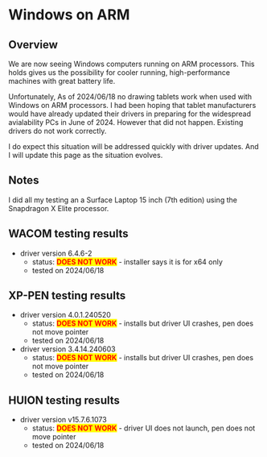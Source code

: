 # Windows on ARM



## Overview

We are now seeing Windows computers running on ARM processors. This holds gives us the possibility for cooler running, high-performance machines with great battery life.

Unfortunately, As of 2024/06/18 no drawing tablets work when used with Windows on ARM processors. I had been hoping that tablet manufacturers would have already updated their drivers in preparing for the widespread avialability PCs in June of 2024. However that did not happen. Existing drivers do not work correctly.

I do expect this situation will be addressed quickly with driver updates. And I will update this page as the situation evolves.

## Notes

I did all my testing an a Surface Laptop 15 inch (7th edition) using the Snapdragon X Elite processor.&#x20;

## WACOM testing results

* driver version 6.4.6-2&#x20;
  * status: <mark style="color:red;">**DOES NOT WORK**</mark> - installer says it is for x64 only
  * tested on 2024/06/18

## XP-PEN testing results

* driver version 4.0.1.240520&#x20;
  * status: <mark style="color:red;">**DOES NOT WORK**</mark> - installs but driver UI crashes, pen does not move pointer
  * tested on 2024/06/18&#x20;
* driver version 3.4.14.240603&#x20;
  * status: <mark style="color:red;">**DOES NOT WORK**</mark> - installs but driver UI crashes, pen does not move pointer
  * tested on 2024/06/18

## HUION testing results

* driver version v15.7.6.1073&#x20;
  * status: <mark style="color:red;">**DOES NOT WORK**</mark> - driver UI does not launch, pen does not move pointer
  * tested on 2024/06/18

&#x20;
